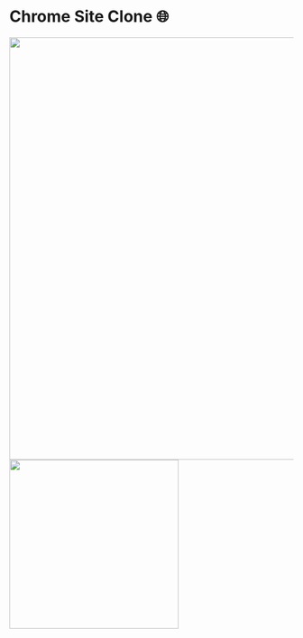 # Chrome Site Clone 🌐

<img src="https://github.com/jagadeesh-k-2802/static-site-clones/assets/63912668/86a9bb71-eeb5-401c-b575-bc58c0393d02" width="750" />
<img src="https://github.com/jagadeesh-k-2802/static-site-clones/assets/63912668/45caf152-9982-4b5b-ba08-4687213b2355" width="300" />
